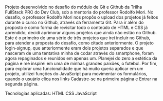 Projeto desenvolvido no desafio do módulo de Git e Github da Trilha FullStack PRO do Dev Club, sob a mentoria do professor Rodolfo Mori. 
No desafio, o professor Rodolfo Mori nos propôs o upload dos projetos já feitos durante o curso no Github, através da ferramenta Git. 
Para ir além do proposto e como forma de revisitar todo o conteúdo de HTML e CSS já aprendido, decidi aprimorar alguns projetos que ainda não estão no Github. 
Este é o primeiro de uma série de três projetos que irei incluir no Github, para atender a proposta do desafio, como citado anteriormente. 
O projeto login-signup, que anteriormente eram dois projetos separados e que nasceram de uma tentativa minha de codar através do smartphone, 
foram agora repaginados e reunidos em apenas um. Planejei do zero a estética da página e me inspirei em uma de minhas grandes paixões, o futebol. 
Por fim, para explorar uma funcionalidade que há muito queria aplicar em um projeto, utilizei funções do JavaScript para movimentar os formulários, 
quando o usuário clica nos links Cadastre-se na primeira página e Entrar na segunda página.

Tecnologias aplicadas: HTML CSS JavaScript
